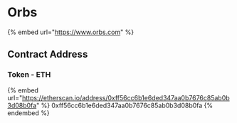 # Orbs

{% embed url="https://www.orbs.com" %}

## Contract Address

### Token - ETH

{% embed url="https://etherscan.io/address/0xff56cc6b1e6ded347aa0b7676c85ab0b3d08b0fa" %}
0xff56cc6b1e6ded347aa0b7676c85ab0b3d08b0fa
{% endembed %}



